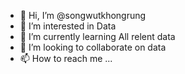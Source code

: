 - 👋 Hi, I’m @songwutkhongrung
- 👀 I’m interested in Data
- 🌱 I’m currently learning All relent data
- 💞️ I’m looking to collaborate on data
- 📫 How to reach me ...

<!---
songwutkhongrung/songwutkhongrung is a ✨ special ✨ repository because its `README.md` (this file) appears on your GitHub profile.
You can click the Preview link to take a look at your changes.
--->
